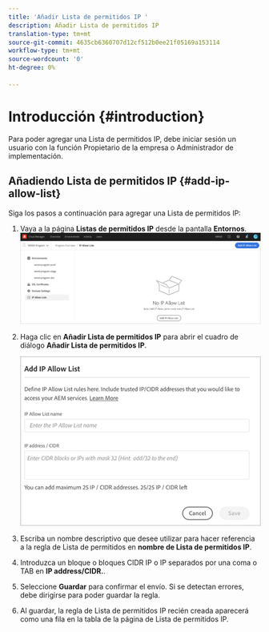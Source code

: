 ```yaml
---
title: 'Añadir Lista de permitidos IP '
description: Añadir Lista de permitidos IP
translation-type: tm+mt
source-git-commit: 4635cb6360707d12cf512b0ee21f05169a153114
workflow-type: tm+mt
source-wordcount: '0'
ht-degree: 0%

---
```



# Introducción {#introduction}

Para poder agregar una Lista de permitidos IP, debe iniciar sesión un usuario con la función Propietario de la empresa o Administrador de implementación.

## Añadiendo Lista de permitidos IP {#add-ip-allow-list}

Siga los pasos a continuación para agregar una Lista de permitidos IP:

1. Vaya a la página **Listas de permitidos IP** desde la pantalla **Entornos**.
   ![](/help/implementing/cloud-manager/assets/ip-allow-list/ip-allow-list-create.png)

1. Haga clic en **Añadir Lista de permitidos IP** para abrir el cuadro de diálogo **Añadir Lista de permitidos IP**.

   ![](/help/implementing/cloud-manager/assets/ip-allow-list/ip-allow-list-create02.png)

1. Escriba un nombre descriptivo que desee utilizar para hacer referencia a la regla de Lista de permitidos en **nombre de Lista de permitidos IP**.

1. Introduzca un bloque o bloques CIDR IP o IP separados por una coma o TAB en **IP address/CIDR.**.

1. Seleccione **Guardar** para confirmar el envío. Si se detectan errores, debe dirigirse para poder guardar la regla.

1. Al guardar, la regla de Lista de permitidos IP recién creada aparecerá como una fila en la tabla de la página de Lista de permitidos IP.
